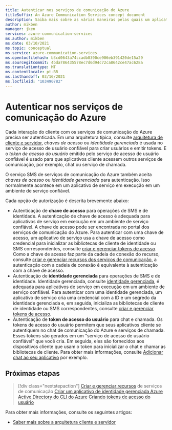 ```yaml
---
title: Autenticar nos serviços de comunicação do Azure
titleSuffix: An Azure Communication Services concept document
description: Saiba mais sobre as várias maneiras pelas quais um aplicativo ou serviço pode se autenticar nos serviços de comunicação.
author: mikben
manager: jken
services: azure-communication-services
ms.author: mikben
ms.date: 03/10/2021
ms.topic: conceptual
ms.service: azure-communication-services
ms.openlocfilehash: b3cd0643a74ccadb8390ce906eb391420de15a29
ms.sourcegitcommit: 4bda786435578ec7d6d94c72ca8642ce47ac628a
ms.translationtype: MT
ms.contentlocale: pt-BR
ms.lasthandoff: 03/16/2021
ms.locfileid: "103490782"
---
```

# <a name="authenticate-to-azure-communication-services"></a>Autenticar nos serviços de comunicação do Azure

Cada interação do cliente com os serviços de comunicação do Azure precisa ser autenticada. Em uma arquitetura típica, consulte [arquitetura de cliente e servidor](./client-and-server-architecture.md), *chaves de acesso* ou *identidade gerenciada* é usada no serviço de acesso de usuário confiável para criar usuários e emitir tokens. E o *token de acesso do usuário* emitido pelo serviço de acesso de usuário confiável é usado para que aplicativos cliente acessem outros serviços de comunicação, por exemplo, chat ou serviço de chamada.

O serviço SMS de serviços de comunicação do Azure também aceita *chaves de acesso* ou *identidade gerenciada* para autenticação. Isso normalmente acontece em um aplicativo de serviço em execução em um ambiente de serviço confiável.

Cada opção de autorização é descrita brevemente abaixo:

- Autenticação de **chave de acesso** para operações de SMS e de identidade. A autenticação de chave de acesso é adequada para aplicativos de serviço em execução em um ambiente de serviço confiável. A chave de acesso pode ser encontrada no portal dos serviços de comunicação do Azure. Para autenticar com uma chave de acesso, um aplicativo de serviço usa a chave de acesso como credencial para inicializar as bibliotecas de cliente de identidade ou SMS correspondentes, consulte [criar e gerenciar tokens de acesso](../quickstarts/access-tokens.md). Como a chave de acesso faz parte da cadeia de conexão do recurso, consulte [criar e gerenciar recursos dos serviços de comunicação](../quickstarts/create-communication-resource.md), a autenticação com a cadeia de conexão é equivalente à autenticação com a chave de acesso.
- Autenticação de **identidade gerenciada** para operações de SMS e de identidade. Identidade gerenciada, consulte [identidade gerenciada](../quickstarts/managed-identity.md), é adequada para aplicativos de serviço em execução em um ambiente de serviço confiável. Para autenticar com uma identidade gerenciada, um aplicativo de serviço cria uma credencial com a ID e um segredo da identidade gerenciada e, em seguida, inicializa as bibliotecas de cliente de identidade ou SMS correspondentes, consulte [criar e gerenciar tokens de acesso](../quickstarts/access-tokens.md).
- Autenticação de **token de acesso do usuário** para chat e chamada. Os tokens de acesso do usuário permitem que seus aplicativos cliente se autentiquem no chat de comunicação do Azure e serviços de chamada. Esses tokens são gerados em um "serviço de acesso de usuário confiável" que você cria. Em seguida, eles são fornecidos aos dispositivos cliente que usam o token para inicializar o chat e chamar as bibliotecas de cliente. Para obter mais informações, consulte [Adicionar chat ao seu aplicativo](../quickstarts/chat/get-started.md) por exemplo.

## <a name="next-steps"></a>Próximas etapas

> [!div class="nextstepaction"]
> [Criar e gerenciar recursos](../quickstarts/create-communication-resource.md) 
>  de serviços de comunicação [Criar um aplicativo de identidade gerenciada Azure Active Directory do CLI do Azure](../quickstarts/managed-identity-from-cli.md) 
>  [Criando tokens de acesso do usuário](../quickstarts/access-tokens.md)

Para obter mais informações, consulte os seguintes artigos:
- [Saber mais sobre a arquitetura cliente e servidor](../concepts/client-and-server-architecture.md)

